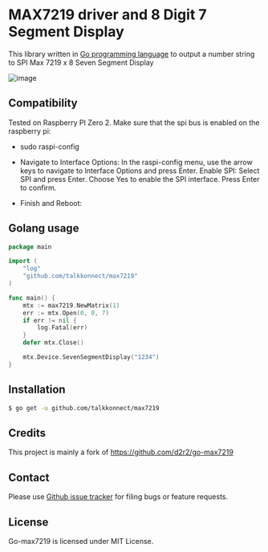 MAX7219 driver and 8 Digit 7 Segment Display
============================================

This library written in [Go programming language](https://golang.org/) to output a number string to SPI Max 7219 x 8 Seven Segment Display

![image](https://raw.github.com/talkkonnect/max7219/master/images/max7219.jpg)

Compatibility
-------------
Tested on Raspberry PI Zero 2. Make sure that the spi bus is enabled on the raspberry pi:
- sudo raspi-config
- Navigate to Interface Options:
   In the raspi-config menu, use the arrow keys to navigate to Interface Options and press Enter.
   Enable SPI:
   Select SPI and press Enter.
   Choose Yes to enable the SPI interface.
   Press Enter to confirm.

- Finish and Reboot:

Golang usage
------------

```go
package main

import (
	"log"
	"github.com/talkkonnect/max7219"
)

func main() {
	mtx := max7219.NewMatrix(1)
	err := mtx.Open(0, 0, 7)
	if err != nil {
		log.Fatal(err)
	}
	defer mtx.Close()

	mtx.Device.SevenSegmentDisplay("1234")
}
```

Installation
------------

```bash
$ go get -u github.com/talkkonnect/max7219
```

Credits
-------

This project is mainly a fork of https://github.com/d2r2/go-max7219

Contact
-------

Please use [Github issue tracker](https://github.com/talkkonnect/max7219/issues) for filing bugs or feature requests.

License
-------

Go-max7219 is licensed under MIT License.


